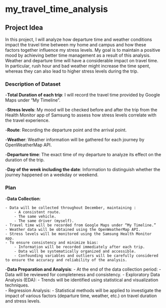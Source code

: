 # my_travel_time_analysis
## Project Idea
In this project, I will analyze how departure time and weather conditions impact the travel time between my home and campus and how these factors together influence my stress levels. My goal is to maintain a positive mood by achieving better time management as a result of this analysis. Weather and departure time will have a considerable impact on travel time. In particular, rush hour and bad weather might increase the time spent, whereas they can also lead to higher stress levels during the trip.


### Description of Dataset
-**Total Duration of each trip**: I will record the travel time provided by Google Maps under “My Timeline”.

-**Stress levels**: My mood will be checked before and after the trip from the Health Monitor app of Samsung to assess how stress levels correlate with the travel experience.

-**Route**: Recording the departure point and the arrival point.

-**Weather**: Weather information will be gathered for each journey by OpenWeatherMap API.

-**Departure time**: The exact time of my departure to analyze its effect on the duration of the trip.

-**Day of the week including the date**: Information to distinguish whether the journey happened on a weekday or weekend.


### Plan

-**Data Collection**:

	- Data will be collected throughout December, maintaining :
		- A consistent route.
		- The same vehicle.
		- The same driver (myself).
	- Travel time will be recorded from Google Maps under “My Timeline.”
 	- Weather data will be obtained using the OpenWeatherMap API.
 	- Stress levels will be monitored using the Samsung Health Monitor app.
	- To ensure consistency and minimize bias:
		- Information will be recorded immediately after each trip.
		- Data will be systematically organized and accessible.  
		- Confounding variables and outliers will be carefully considered to ensure the accuracy and reliability of the analysis. 
-**Data Preparation and Analysis**:
	- At the end of the data collection period:
		- Data will be reviewed for completeness and consistency.
  	- Exploratory Data Analysis (EDA): 
		- Trends will be identified using statistical and visualization techniques.  
	- Regression Analysis: 
		- Statistical methods will be applied to investigate the impact of various factors (departure time, weather, etc.) on travel duration and stress levels.
